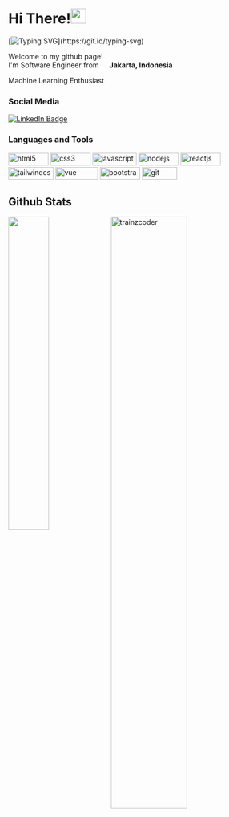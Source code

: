 <h1>Hi There!<img src = "https://raw.githubusercontent.com/MartinHeinz/MartinHeinz/master/wave.gif" width = 30px></h1>

[![Typing SVG](https://readme-typing-svg.herokuapp.com?font=Poppins&color=blue&vCenter=true&lines=Software+Engineer+💻;Up+and+Coming+AI+Developer+📊;UI+UX+Enthusiast;)](https://git.io/typing-svg)

<p>Welcome to my github page! </br> I'm Software Engineer from <img src="https://img.icons8.com/color/50/000000/indonesia.png" width="13"/> <b>Jakarta, Indonesia</b></p>
<p>Machine Learning Enthusiast</p>


<h3>Social Media </h3>
<div>
    <a href="https://www.linkedin.com/in/arya-prawira-p-870a68205/">
    <img src="https://img.shields.io/badge/LinkedIn-0072b1?style=for-the-badge&logo=linkedin&logoColor=white" alt="LinkedIn Badge"/>
  </a>
</div>

<h3>Languages and Tools</h3>
<div>
  <img src="https://img.shields.io/badge/HTML5-E34F26?style=for-the-badge&logo=html5&logoColor=white" width="80px" height="25px" alt="html5">
  <img src="https://img.shields.io/badge/CSS3-1572B6?style=for-the-badge&logo=css3&logoColor=white" width="80px" height="25px" alt="css3">
  <img src="https://img.shields.io/badge/JavaScript-F7DF1E?style=for-the-badge&logo=JavaScript&logoColor=white" width="88px" height="25px" alt="javascript">
  <img src="https://img.shields.io/badge/Node.js-43853D?style=for-the-badge&logo=node.js&logoColor=white" width="80px" height="25px" alt="nodejs">
  <img src="https://img.shields.io/badge/React-20232A?style=for-the-badge&logo=react&logoColor=61DAFB" width="80px" height="25px" alt="reactjs">
  <img src="https://img.shields.io/badge/Tailwind_CSS-38B2AC?style=for-the-badge&logo=tailwind-css&logoColor=white" width="90px" height="25px" alt="tailwindcss">
   <img src="https://img.shields.io/badge/vuejs-%2335495e.svg?style=for-the-badge&logo=vuedotjs&logoColor=%234FC08D" width="85px" height="25px" alt="vue">
  <img src="https://img.shields.io/badge/Bootstrap-563D7C?style=for-the-badge&logo=bootstrap&logoColor=white" width="80px" height="25px" alt="bootstrap">
  <img src="https://img.shields.io/badge/GIT-E44C30?style=for-the-badge&logo=git&logoColor=white" width="70px" height="25px" alt="git">
</div>

<h2> Github Stats </h2> 
<a href="https://github.com/trainzcoder/github-readme-stats"><img align="left" width="40%" src="https://github-readme-stats.vercel.app/api/top-langs/?username=trainzcoder&layout=compact&theme=tokyonight" /></a>
<img width="55%" src="https://github-readme-streak-stats.herokuapp.com/?user=trainzcoder&theme=tokyonight" alt="trainzcoder" />
<br/>

